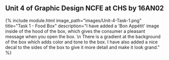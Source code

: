 ## Unit 4 of Graphic Design NCFE at CHS by 16AN02

{% include module.html image_path="images/Unit-4-Task-1.png" title="Task 1 - Food Box" description="I have added a 'Bon Appétit' image inside of the hood of the box, which gives the consumer a pleasant message when you open the box. \n There is a gradient at the background of the box which adds color and tone to the box. I have also added a nice decal to the sides of the box to give it more detail and make it look grand." %}